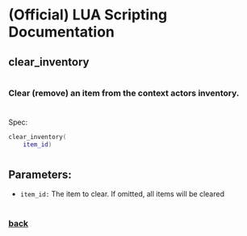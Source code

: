 
# (Official) LUA Scripting Documentation

## clear_inventory
#
### Clear (remove) an item from the context actors inventory.
#
Spec:
```lua
clear_inventory(
	item_id)
```
#
## Parameters:
- `item_id:` The item to clear. If omitted, all items will be cleared
#
### [back](../inventory)
